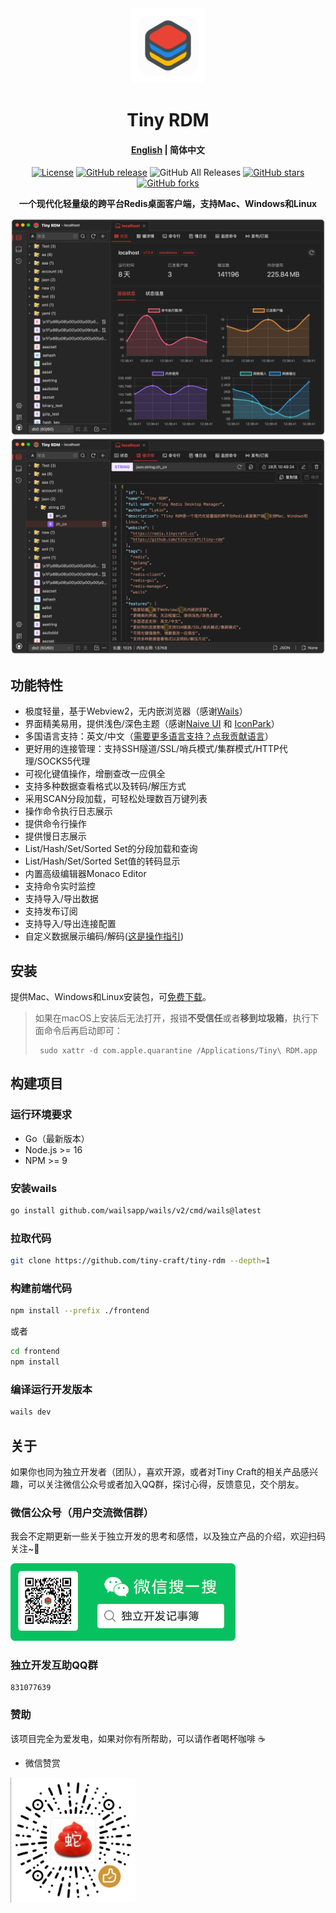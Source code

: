 <div align="center">
<a href="https://github.com/tiny-craft/tiny-rdm/"><img src="build/appicon.png" width="120"/></a>
</div>
<h1 align="center">Tiny RDM</h1>
<h4 align="center"><strong><a href="/">English</a></strong> | 简体中文</h4>
<div align="center">

[![License](https://img.shields.io/github/license/tiny-craft/tiny-rdm)](https://github.com/tiny-craft/tiny-rdm/blob/main/LICENSE)
[![GitHub release](https://img.shields.io/github/release/tiny-craft/tiny-rdm)](https://github.com/tiny-craft/tiny-rdm/releases)
![GitHub All Releases](https://img.shields.io/github/downloads/tiny-craft/tiny-rdm/total)
[![GitHub stars](https://img.shields.io/github/stars/tiny-craft/tiny-rdm)](https://github.com/tiny-craft/tiny-rdm/stargazers)
[![GitHub forks](https://img.shields.io/github/forks/tiny-craft/tiny-rdm)](https://github.com/tiny-craft/tiny-rdm/fork)

<strong>一个现代化轻量级的跨平台Redis桌面客户端，支持Mac、Windows和Linux</strong>
</div>

<picture>
 <source media="(prefers-color-scheme: dark)" srcset="screenshots/dark_zh.png">
 <source media="(prefers-color-scheme: light)" srcset="screenshots/light_zh.png">
 <img alt="screenshot" src="screenshots/dark_zh.png">
</picture>

<picture>
 <source media="(prefers-color-scheme: dark)" srcset="screenshots/dark_zh2.png">
 <source media="(prefers-color-scheme: light)" srcset="screenshots/light_zh2.png">
 <img alt="screenshot" src="screenshots/dark_zh2.png">
</picture>

## 功能特性

* 极度轻量，基于Webview2，无内嵌浏览器（感谢[Wails](https://github.com/wailsapp/wails)）
* 界面精美易用，提供浅色/深色主题（感谢[Naive UI](https://github.com/tusen-ai/naive-ui)
  和 [IconPark](https://iconpark.oceanengine.com)）
* 多国语言支持：英文/中文（[需要更多语言支持？点我贡献语言](.github/CONTRIBUTING_zh.md)）
* 更好用的连接管理：支持SSH隧道/SSL/哨兵模式/集群模式/HTTP代理/SOCKS5代理
* 可视化键值操作，增删查改一应俱全
* 支持多种数据查看格式以及转码/解压方式
* 采用SCAN分段加载，可轻松处理数百万键列表
* 操作命令执行日志展示
* 提供命令行操作
* 提供慢日志展示
* List/Hash/Set/Sorted Set的分段加载和查询
* List/Hash/Set/Sorted Set值的转码显示
* 内置高级编辑器Monaco Editor
* 支持命令实时监控
* 支持导入/导出数据
* 支持发布订阅
* 支持导入/导出连接配置
* 自定义数据展示编码/解码([这是操作指引](https://redis.tinycraft.cc/zh/guide/custom-decoder/))

## 安装

提供Mac、Windows和Linux安装包，可[免费下载](https://github.com/tiny-craft/tiny-rdm/releases)。

> 如果在macOS上安装后无法打开，报错**不受信任**或者**移到垃圾箱**，执行下面命令后再启动即可：
> ``` shell
>  sudo xattr -d com.apple.quarantine /Applications/Tiny\ RDM.app
> ```

## 构建项目

### 运行环境要求

* Go（最新版本）
* Node.js >= 16
* NPM >= 9

### 安装wails

```bash
go install github.com/wailsapp/wails/v2/cmd/wails@latest
```

### 拉取代码

```bash
git clone https://github.com/tiny-craft/tiny-rdm --depth=1
```

### 构建前端代码

```bash
npm install --prefix ./frontend
```

或者

```bash
cd frontend
npm install
```

### 编译运行开发版本

```bash
wails dev
```

## 关于

如果你也同为独立开发者（团队），喜欢开源，或者对Tiny Craft的相关产品感兴趣，可以关注微信公众号或者加入QQ群，探讨心得，反馈意见，交个朋友。

### 微信公众号（用户交流微信群）

我会不定期更新一些关于独立开发的思考和感悟，以及独立产品的介绍，欢迎扫码关注~👏

<img src="docs/images/wechat_official.png" alt="wechat" width="360" />

### 独立开发互助QQ群

```
831077639
```

### 赞助

该项目完全为爱发电，如果对你有所帮助，可以请作者喝杯咖啡 ☕️

* 微信赞赏

<img src="docs/images/wechat_sponsor.jpg" alt="wechat" width="200" />
